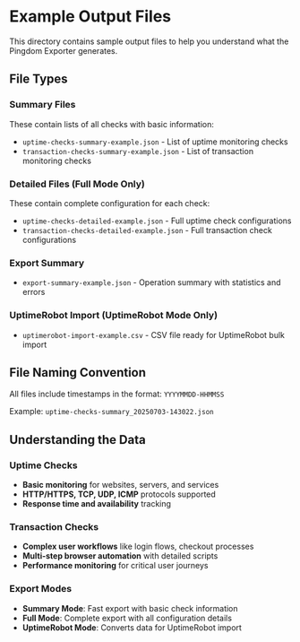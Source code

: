 # Example Output Files

This directory contains sample output files to help you understand what the Pingdom Exporter generates.

## File Types

### Summary Files
These contain lists of all checks with basic information:
- `uptime-checks-summary-example.json` - List of uptime monitoring checks
- `transaction-checks-summary-example.json` - List of transaction monitoring checks

### Detailed Files (Full Mode Only)
These contain complete configuration for each check:
- `uptime-checks-detailed-example.json` - Full uptime check configurations
- `transaction-checks-detailed-example.json` - Full transaction check configurations

### Export Summary
- `export-summary-example.json` - Operation summary with statistics and errors

### UptimeRobot Import (UptimeRobot Mode Only)
- `uptimerobot-import-example.csv` - CSV file ready for UptimeRobot bulk import

## File Naming Convention

All files include timestamps in the format: `YYYYMMDD-HHMMSS`

Example: `uptime-checks-summary_20250703-143022.json`

## Understanding the Data

### Uptime Checks
- **Basic monitoring** for websites, servers, and services
- **HTTP/HTTPS, TCP, UDP, ICMP** protocols supported
- **Response time and availability** tracking

### Transaction Checks
- **Complex user workflows** like login flows, checkout processes
- **Multi-step browser automation** with detailed scripts
- **Performance monitoring** for critical user journeys

### Export Modes
- **Summary Mode**: Fast export with basic check information
- **Full Mode**: Complete export with all configuration details
- **UptimeRobot Mode**: Converts data for UptimeRobot import

